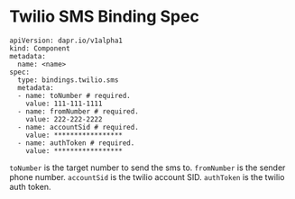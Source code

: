 # Twilio SMS Binding Spec

```
apiVersion: dapr.io/v1alpha1
kind: Component
metadata:
  name: <name>
spec:
  type: bindings.twilio.sms
  metadata:
  - name: toNumber # required.
    value: 111-111-1111
  - name: fromNumber # required.
    value: 222-222-2222
  - name: accountSid # required.
    value: *****************
  - name: authToken # required.
    value: *****************
```

`toNumber` is the target number to send the sms to.
`fromNumber` is the sender phone number.
`accountSid` is the twilio account SID.
`authToken` is the twilio auth token.
